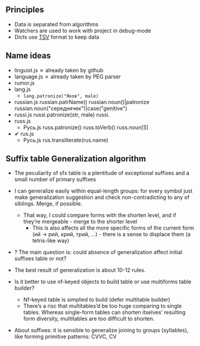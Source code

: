 ## Principles

* Data is separated from algorithms
* Watchers are used to work with project in debug-mode
* Dicts use [TSV](http://en.wikipedia.org/wiki/Tab-separated_values) format to keep data

## Name ideas

* linguist.js
	✗ already taken by github
* language.js
	✗ already taken by PEG parser 
* rumor.js
* lang.js
	* `lang.patronize("Яков", male)`
* russian.js
	russian.patrName()
	russian.noun()|patronize
	russian.noun("середнячек")|case("genitive")
* russi.js
	russi.patronize(str, male)
	russi.
* russ.js
	+ Русь.js
	russ.patronize()
	russ.toVerb()
	russ.noun[5]
* ✔ rus.js
	+ Русь.js
	rus.transliterate(rus.name)

## Suffix table Generalization algorithm

* The peculiarity of sfx table is a plentitude of exceptional suffixes and a small number of primary suffixes
* I can generalize easily within equal-length groups: for every symbol just make generalization suggestion and check non-contradicting to any of siblings. Merge, if possible.
	* That way, I could compare forms with the shorten level, and if they’re mergeable - merge to the shorter level
		* This is also affects all the more specific forms of the current form (ий → рий, крий, трий, ...) - there is a sense to displace them (a tetris-like way) 

* ? The main question is: could absence of generalization affect initial suffixes table or not?
* The best result of generalization is about 10-12 rules.

* Is it better to use nf-keyed objects to build table or use multiforms table builder?
	* Nf-keyed table is simplied to build (defer multitable builder)
	* There’s a risc that multitables’d be too huge comparing to single tables. Whereas single-form tables can shorten itselves’ resulting form diversity, multitables are too difficult to shorten.


* About suffixes: it is sensible to generalize joining to groups (syllables), like forming primitive patterns: CVVC, CV